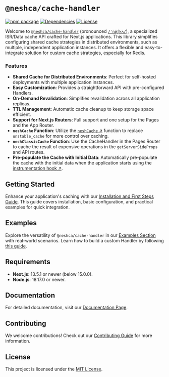 # `@neshca/cache-handler`

[![npm package](https://img.shields.io/npm/v/@neshca/cache-handler/latest.svg)](https://www.npmjs.com/package/@neshca/cache-handler)
[![Dependencies](https://img.shields.io/npm/dm/@neshca/cache-handler)](https://www.npmjs.com/package/@neshca/cache-handler)
[![License](https://img.shields.io/npm/l/express.svg)](https://github.com/caching-tools/next-shared-cache/blob/canary/packages/cache-handler/LICENSE)

Welcome to [`@neshca/cache-handler`](./packages/cache-handler/README.md) (pronounced [`/ˈnæʃkʌ/`](http://ipa-reader.xyz/?text=%CB%88n%C3%A6%CA%83k%CA%8C)), a specialized ISR/Data cache API crafted for Next.js applications. This library simplifies configuring shared cache strategies in distributed environments, such as multiple, independent application instances. It offers a flexible and easy-to-integrate solution for custom cache strategies, especially for Redis.

### Features

- **Shared Cache for Distributed Environments**: Perfect for self-hosted deployments with multiple application instances.
- **Easy Customization**: Provides a straightforward API with pre-configured Handlers.
- **On-Demand Revalidation**: Simplifies revalidation across all application replicas.
- **TTL Management**: Automatic cache cleanup to keep storage space efficient.
- **Support for Next.js Routers**: Full support and one setup for the Pages and the App Router.
- **`neshCache` Function**: Utilize the [`neshCache` ↗](https://caching-tools.github.io/next-shared-cache/functions/nesh-cache) function to replace `unstable_cache` for more control over caching.
- **`neshClassicCache` Function**: Use the CacheHandler in the Pages Router to cache the result of expensive operations in the `getServerSideProps` and API routes.
- **Pre-populate the Cache with Initial Data**: Automatically pre-populate the cache with the initial data when the application starts using the [instrumentation hook ↗](https://caching-tools.github.io/next-shared-cache/usage/populating-cache-on-start).

## Getting Started

Enhance your application's caching with our [Installation and First Steps Guide](https://caching-tools.github.io/next-shared-cache/installation). This guide covers installation, basic configuration, and practical examples for quick integration.

## Examples

Explore the versatility of `@neshca/cache-handler` in our [Examples Section](https://caching-tools.github.io/next-shared-cache/redis) with real-world scenarios. Learn how to build a custom Handler by following [this guide](https://caching-tools.github.io/next-shared-cache/usage/creating-a-custom-handler).

## Requirements

- **Next.js**: 13.5.1 or newer (below 15.0.0).
- **Node.js**: 18.17.0 or newer.

## Documentation

For detailed documentation, visit our [Documentation Page](https://caching-tools.github.io/next-shared-cache).

## Contributing

We welcome contributions! Check out our [Contributing Guide](./docs/contributing/monorepo.md) for more information.

## License

This project is licensed under the [MIT License](./LICENSE).
